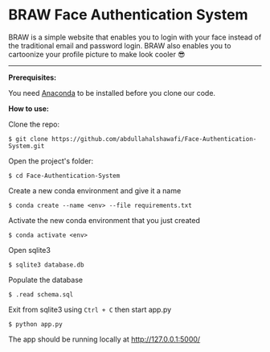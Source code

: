 # BRAW Face Authentication System

BRAW is a simple website that enables you to login with your face instead of the traditional email and password login. BRAW also enables you to cartoonize your profile picture to make look cooler 😎

---

**Prerequisites:**

You need [Anaconda](https://docs.anaconda.com/anaconda/install/index.html) to be installed before you clone our code.

**How to use:**

Clone the repo:

`$ git clone https://github.com/abdullahalshawafi/Face-Authentication-System.git`

Open the project's folder:

`$ cd Face-Authentication-System`

Create a new conda environment and give it a name

`$ conda create --name <env> --file requirements.txt`

Activate the new conda environment that you just created

`$ conda activate <env>`

Open sqlite3

`$ sqlite3 database.db`

Populate the database

`$ .read schema.sql`

Exit from sqlite3 using `Ctrl + C` then start app.py

`$ python app.py`

The app should be running locally at <http://127.0.0.1:5000/>
